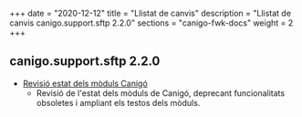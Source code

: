 +++
date        = "2020-12-12"
title       = "Llistat de canvis"
description = "Llistat de canvis canigo.support.sftp 2.2.0"
sections    = "canigo-fwk-docs"
weight		= 2
+++

## canigo.support.sftp 2.2.0

- [Revisió estat dels mòduls Canigó](/noticies/2020-03-24-Revisio_estat_moduls_Canigo_3.4)
   - Revisió de l'estat dels mòduls de Canigó, deprecant funcionalitats obsoletes i ampliant els testos dels mòduls.
